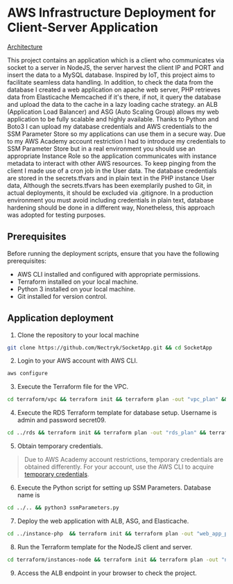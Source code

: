# AWS Infrastructure Deployment for Client-Server Application

[Architecture](https://github.com/Nectryk/SocketApp/blob/main/ArchitectureSocketApp.drawio.png)

This project contains an application which is a client who communicates via socket to a server in NodeJS, the server harvest the client IP and PORT and insert the data to a MySQL database. Inspired by IoT, this project aims to facilitate seamless data handling. In addition, to check the data from the database I created a web application on apache web server, PHP retrieves data from Elasticache Memcached if it's there, if not, it query the database and upload the data to the cache in a lazy loading cache strategy. an ALB (Application Load Balancer) and ASG (Auto Scaling Group) allows my web application to be fully scalable and highly available. Thanks to Python and Boto3 I can upload my database credentials and AWS credentials to the SSM Parameter Store so my applications can use them in a secure way. Due to my AWS Academy account restriction I had to introduce my credentials to SSM Parameter Store but in a real environment you should use an appropriate Instance Role so the application communicates with instance metadata to interact with other AWS resources. To keep pinging from the client I made use of a cron job in the User data. The database credentials are stored in the secrets.tfvars and in plain text in the PHP instance User data, Although the secrets.tfvars has been exemplarily pushed to Git, in actual deployments, it should be excluded via .gitignore. In a production environment you must avoid including credentials in plain text, database hardening should be done in a different way, Nonetheless, this approach was adopted for testing purposes.

## Prerequisites

Before running the deployment scripts, ensure that you have the following prerequisites:

- AWS CLI installed and configured with appropriate permissions.
- Terraform installed on your local machine.
- Python 3 installed on your local machine.
- Git installed for version control.

## Application deployment

1. Clone the repository to your local machine

```bash
git clone https://github.com/Nectryk/SocketApp.git && cd SocketApp
```

2. Login to your AWS account with AWS CLI.

```bash
aws configure
```

3. Execute the Terraform file for the VPC.

```bash
cd terraform/vpc && terraform init && terraform plan -out "vpc_plan" && terraform apply "vpc_plan"
```

4. Execute the RDS Terraform template for database setup. Username is admin and password secret09.

```bash
cd ../rds && terraform init && terraform plan -out "rds_plan" && terraform apply "rds_plan"
```
5. Obtain temporary credentials.

> Due to AWS Academy account restrictions, temporary credentials are obtained differently. 
> For your account, use the AWS CLI to acquire [temporary credentials](https://docs.aws.amazon.com/IAM/latest/UserGuide/id_credentials_temp_use-resources.html).

6. Execute the Python script for setting up SSM Parameters. Database name is 

```bash
cd ../.. && python3 ssmParameters.py 
```

7. Deploy the web application with ALB, ASG, and Elasticache.

```bash
cd ../instance-php  && terraform init && terraform plan -out "web_app_plan" && terraform apply "web_app_plan"
```

8. Run the Terraform template for the NodeJS client and server.

```bash
cd terraform/instances-node && terraform init && terraform plan -out "node_plan" && terraform apply "node_plan"
```

9. Access the ALB endpoint in your browser to check the project.